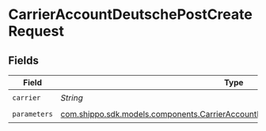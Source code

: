 # CarrierAccountDeutschePostCreateRequest


## Fields

| Field                                                                                                                                                              | Type                                                                                                                                                               | Required                                                                                                                                                           | Description                                                                                                                                                        | Example                                                                                                                                                            |
| ------------------------------------------------------------------------------------------------------------------------------------------------------------------ | ------------------------------------------------------------------------------------------------------------------------------------------------------------------ | ------------------------------------------------------------------------------------------------------------------------------------------------------------------ | ------------------------------------------------------------------------------------------------------------------------------------------------------------------ | ------------------------------------------------------------------------------------------------------------------------------------------------------------------ |
| `carrier`                                                                                                                                                          | *String*                                                                                                                                                           | :heavy_check_mark:                                                                                                                                                 | N/A                                                                                                                                                                | deustche_post                                                                                                                                                      |
| `parameters`                                                                                                                                                       | [com.shippo.sdk.models.components.CarrierAccountDeutschePostCreateRequestParameters](../../models/components/CarrierAccountDeutschePostCreateRequestParameters.md) | :heavy_check_mark:                                                                                                                                                 | N/A                                                                                                                                                                |                                                                                                                                                                    |